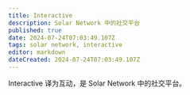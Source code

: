 ```yaml
---
title: Interactive
description: Solar Network 中的社交平台
published: true
date: 2024-07-24T07:03:49.107Z
tags: solar network, interactive
editor: markdown
dateCreated: 2024-07-24T07:03:49.107Z
---
```


Interactive 译为互动，是 Solar Network 中的社交平台。